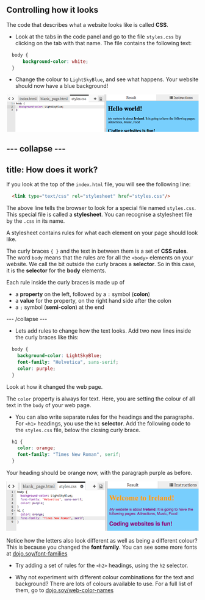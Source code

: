 ## Controlling how it looks

The code that describes what a website looks like is called **CSS**.

- Look at the tabs in the code panel and go to the file `styles.css` by clicking on the tab with that name.
The file contains the following text:

```css
  body {
      background-color: white;
  }
```

- Change the colour to `LightSkyBlue`, and see what happens. Your website should now have a blue background! 

![Example with blue background](images/egFirstCSSbluebg.png)

--- collapse ---
---
title: How does it work?
---

If you look at the top of the `index.html` file, you will see the following line:

```html
  <link type="text/css" rel="stylesheet" href="styles.css"/>
```

The above line tells the browser to look for a special file named `styles.css`. This special file is called a **stylesheet**. You can recognise a stylesheet file by the `.css` in its name. 
  
A stylesheet contains rules for what each element on your page should look like.

The curly braces `{ }` and the text in between them is a set of **CSS rules**. The word `body` means that the rules are for all the `<body>` elements on your website. We call the bit outside the curly braces a **selector**. So in this case, it is the **selector** for the **body** elements.

Each rule inside the curly braces is made up of 
  - a **property** on the left, followed by a `:` symbol \(**colon**\)
  - a **value** for the property, on the right hand side after the colon
  - a `;` symbol \(**semi-colon**\) at the end
   

--- /collapse ---

- Lets add rules to change how the text looks. Add two new lines inside the curly braces like this:

```css
  body {
    background-color: LightSkyBlue;
    font-family: "Helvetica", sans-serif;
    color: purple;
  }
```

Look at how it changed the web page. 

The `color` property is always for text. Here, you are setting the colour of all text in the `body` of your web page.

- You can also write separate rules for the headings and the paragraphs. For `<h1>` headings, you use the `h1` **selector**. Add the following code to the `styles.css` file, below the closing curly brace.

```css
  h1 {
    color: orange;
    font-family: "Times New Roman", serif;
  }
```

Your heading should be orange now, with the paragraph purple as before. 

![Result of new CSS code](images/egCssColorsFonts.png)

Notice how the letters also look different as well as being a different colour? This is because you changed the **font family**. You can see some more fonts at [dojo.soy/font-families](http://dojo.soy/web-font-families)

- Try adding a set of rules for the `<h2>` headings, using the `h2` selector. 

- Why not experiment with different colour combinations for the text and background? There are lots of colours available to use. For a full list of them, go to [dojo.soy/web-color-names](http://dojo.soy/web-color-names)



